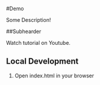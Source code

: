 #Demo

Some Description!

##Subhearder

Watch tutorial on Youtube.

## Local Development

1. Open index.html in your browser
